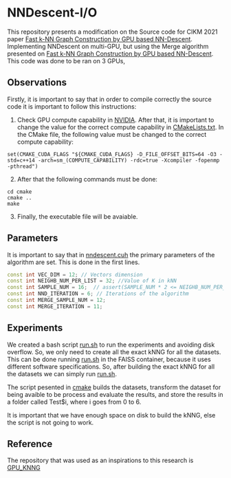 # NNDescent-I/O

This repository presents a modification on the Source code for CIKM 2021 paper [Fast k-NN Graph Construction by GPU based NN-Descent](https://dl.acm.org/doi/10.1145/3459637.3482344). Implementing NNDescent on multi-GPU, but using the Merge algorithm presented on [Fast k-NN Graph Construction by GPU based NN-Descent](https://dl.acm.org/doi/10.1145/3459637.3482344). This code was done to be ran on 3 GPUs,

## Observations

Firstly, it is important to say that in order to compile correctly the source code it is important to follow this instructions:

1. Check GPU compute capability in [NVIDIA](https://developer.nvidia.com/cuda-gpus). After that, it is important to change the value for the correct compute capability in [CMakeLists.txt](https://github.com/gorlando04/Scalable-distributed-algorithms-for-approximating-the-kNNG/blob/main/benchmarking-NNDescent/CMakeLists.txt). In the CMake file, the following value must be changed to the correct compute capability:

```
set(CMAKE_CUDA_FLAGS "${CMAKE_CUDA_FLAGS} -D_FILE_OFFSET_BITS=64 -O3 -std=c++14 -arch=sm_(COMPUTE_CAPABILITY) -rdc=true -Xcompiler -fopenmp -pthread")
```

2. After that the following commands must be done:

```
cd cmake
cmake ..
make
```

3. Finally, the executable file will be avaiable.


## Parameters

It is important to say that in [nndescent.cuh](https://github.com/gorlando04/Scalable-distributed-algorithms-for-approximating-the-kNNG/blob/main/benchmarking-NNDescent/gpuknn/nndescent.cuh) the primary parameters of the algorithm are set. This is done in the first lines.

```cpp
const int VEC_DIM = 12; // Vectors dimension
const int NEIGHB_NUM_PER_LIST = 32; //Value of K in kNN
const int SAMPLE_NUM = 16;  // assert(SAMPLE_NUM * 2 <= NEIGHB_NUM_PER_LIST);
const int NND_ITERATION = 6; // Iterations of the algorithm
const int MERGE_SAMPLE_NUM = 12;
const int MERGE_ITERATION = 11;
```

## Experiments

We created a bash script [run.sh](https://github.com/gorlando04/Scalable-distributed-algorithms-for-approximating-the-kNNG/blob/main/experiments/Scenario_2/benchmarking-NNDescentIO/cmake/run.sh) to run the experiments and avoiding disk overflow. So, we only need to create all the exact kNNG for all the datasets. This can be done running [run.sh](https://github.com/gorlando04/Scalable-distributed-algorithms-for-approximating-the-kNNG/blob/main/experiments/Scenario_2/benchmarking-NNDescentIO/brute/run.sh) in the FAISS container, because it uses different software specifications. So, after building the exact kNNG for all the datasets we can simply run [run.sh](https://github.com/gorlando04/Scalable-distributed-algorithms-for-approximating-the-kNNG/blob/main/experiments/Scenario_2/benchmarking-NNDescentIO/cmake/run.sh).

The script pesented in [cmake](https://github.com/gorlando04/Scalable-distributed-algorithms-for-approximating-the-kNNG/tree/main/experiments/Scenario_2/benchmarking-NNDescentIO/cmake) builds the datasets, transform the dataset for being avaible to be process and evaluate the results, and store the results in a folder called Test$i, where i goes from 0 to 6.

It is important that we have enough space on disk to build the kNNG, else the script is not going to work.




## Reference

The repository that was used as an inspirations to this research is [GPU_KNNG](https://github.com/RayWang96/GPU_KNNG)





